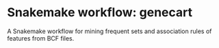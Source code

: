 # Snakemake workflow: genecart

A Snakemake workflow for mining frequent sets and association rules of features from BCF files.
